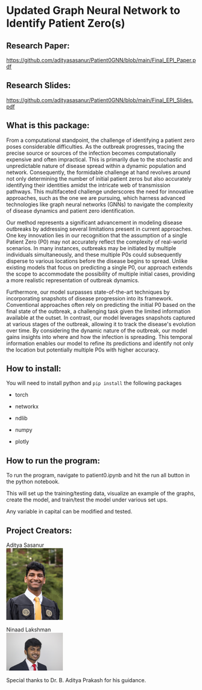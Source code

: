 # Updated Graph Neural Network to Identify Patient Zero(s)

## Research Paper:
https://github.com/adityasasanur/Patient0GNN/blob/main/Final_EPI_Paper.pdf

## Research Slides: 
https://github.com/adityasasanur/Patient0GNN/blob/main/Final_EPI_Slides.pdf

## What is this package:
From a computational standpoint, the challenge of identifying a patient zero poses considerable difficulties. As the outbreak progresses, tracing the precise source or sources of the infection becomes computationally expensive and often impractical. This is primarily due to the stochastic and unpredictable nature of disease spread within a dynamic population and network. Consequently, the formidable challenge at hand revolves around not only determining the number of initial patient zeros but also accurately identifying their identities amidst the intricate web of transmission pathways. This multifaceted challenge underscores the need for innovative approaches, such as the one we are pursuing, which harness advanced technologies like graph neural networks (GNNs) to navigate the complexity of disease dynamics and patient zero identification.

Our method represents a significant advancement in modeling disease outbreaks by addressing several limitations present in current approaches. One key innovation lies in our recognition that the assumption of a single Patient Zero (P0) may not accurately reflect the complexity of real-world scenarios. In many instances, outbreaks may be initiated by multiple individuals simultaneously, and these multiple P0s could subsequently disperse to various locations before the disease begins to spread. Unlike existing models that focus on predicting a single P0, our approach extends the scope to accommodate the possibility of multiple initial cases, providing a more realistic representation of outbreak dynamics.

Furthermore, our model surpasses state-of-the-art techniques by incorporating snapshots of disease progression into its framework. Conventional approaches often rely on predicting the initial P0 based on the final state of the outbreak, a challenging task given the limited information available at the outset. In contrast, our model leverages snapshots captured at various stages of the outbreak, allowing it to track the disease's evolution over time. By considering the dynamic nature of the outbreak, our model gains insights into where and how the infection is spreading. This temporal information enables our model to refine its predictions and identify not only the location but potentially multiple P0s with higher accuracy.

## How to install:

You will need to install python and `pip install` the following packages

- torch

- networkx

- ndlib

- numpy

- plotly

## How to run the program:

To run the program, navigate to patient0.ipynb and hit the run all button in the python notebook.

This will set up the training/testing data, visualize an example of the graphs, create the model, and train/test the model under various set ups.

Any variable in capital can be modified and tested.

## Project Creators:
Aditya Sasanur \
<img src="developer-pics/aditya.jpg?raw=true" width="150">

Ninaad Lakshman \
<img src="developer-pics/ninaad.jpg?raw=true" width="150">

Special thanks to Dr. B. Aditya Prakash for his guidance.
